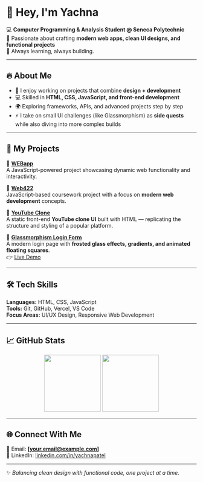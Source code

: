 # 👋 Hey, I'm Yachna  

💻 **Computer Programming & Analysis Student @ Seneca Polytechnic**  
🌟 Passionate about crafting **modern web apps, clean UI designs, and functional projects**  
🚀 Always learning, always building.  

---

## 🔥 About Me  
- 🎨 I enjoy working on projects that combine **design + development**  
- 💻 Skilled in **HTML, CSS, JavaScript, and front-end development**  
- 🌍 Exploring frameworks, APIs, and advanced projects step by step  
- ⚡ I take on small UI challenges (like Glassmorphism) as **side quests** while also diving into more complex builds  

---

## 🚀 My Projects  

🔹 [**WEBapp**](https://github.com/yachna3010/WEBapp)  
A JavaScript-powered project showcasing dynamic web functionality and interactivity.  

🔹 [**Web422**](https://github.com/yachna3010/Web422)  
JavaScript-based coursework project with a focus on **modern web development** concepts.  

🔹 [**YouTube Clone**](https://github.com/yachna3010/Youtube-Clone)  
A static front-end **YouTube clone UI** built with HTML — replicating the structure and styling of a popular platform.  

🔹 [**Glassmorphism Login Form**](https://github.com/yachna3010/glassmorphism-login-form)  
A modern login page with **frosted glass effects, gradients, and animated floating squares**.  
👉 [Live Demo](https://glassmorphism-login-form-rho.vercel.app/)  

---

## 🛠 Tech Skills  
**Languages:** HTML, CSS, JavaScript  
**Tools:** Git, GitHub, Vercel, VS Code  
**Focus Areas:** UI/UX Design, Responsive Web Development  

---

## 📈 GitHub Stats  
<p align="center">
  <img src="https://github-readme-stats.vercel.app/api?username=yachna3010&show_icons=true&theme=radical" height="150" />
  <img src="https://github-readme-stats.vercel.app/api/top-langs/?username=yachna3010&layout=compact&theme=radical" height="150" />
</p>  

---

## 🌐 Connect With Me  
📩 Email: **[your.email@example.com]**  
💼 LinkedIn: [linkedin.com/in/yachnapatel](https://www.linkedin.com/in/yachnapatel/)  

---

✨ *Balancing clean design with functional code, one project at a time.*  
